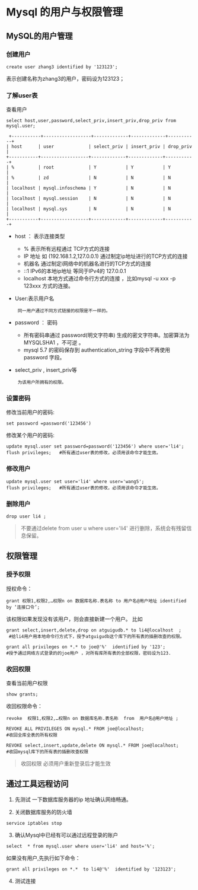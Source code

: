 # Mysql 的用户与权限管理
## MySQL的用户管理
###  创建用户
```
create user zhang3 identified by '123123';
```
表示创建名称为zhang3的用户，密码设为123123；
###  了解user表
查看用户
```
select host,user,password,select_priv,insert_priv,drop_priv from mysql.user;
 
 +-----------+------------------+-------------+-------------+-----------+
| host      | user             | select_priv | insert_priv | drop_priv |
+-----------+------------------+-------------+-------------+-----------+
| %         | root             | Y           | Y           | Y         |
| %         | zd               | N           | N           | N         |
| localhost | mysql.infoschema | Y           | N           | N         |
| localhost | mysql.session    | N           | N           | N         |
| localhost | mysql.sys        | N           | N           | N         |
+-----------+------------------+-------------+-------------+-----------+

```
- host ：   表示连接类型
    - % 表示所有远程通过 TCP方式的连接
    -  IP 地址 如 (192.168.1.2,127.0.0.1) 通过制定ip地址进行的TCP方式的连接
    - 机器名   通过制定i网络中的机器名进行的TCP方式的连接
    -  ::1   IPv6的本地ip地址  等同于IPv4的 127.0.0.1
    - localhost 本地方式通过命令行方式的连接 ，比如mysql -u xxx -p 123xxx 方式的连接。
- User:表示用户名

       同一用户通过不同方式链接的权限是不一样的。
  
- password ： 密码
    - 所有密码串通过 password(明文字符串) 生成的密文字符串。加密算法为MYSQLSHA1 ，不可逆 。
    - mysql 5.7 的密码保存到 authentication_string 字段中不再使用password 字段。
 
-  select_priv , insert_priv等 

        为该用户所拥有的权限。

###  设置密码
修改当前用户的密码:
```
set password =password('123456')
 ```
修改某个用户的密码:
```
update mysql.user set password=password('123456') where user='li4';
flush privileges;   #所有通过user表的修改，必须用该命令才能生效。
```
###  修改用户
```
update mysql.user set user='li4' where user='wang5';
flush privileges;   #所有通过user表的修改，必须用该命令才能生效。
```
###  删除用户
```
drop user li4 ;
```
> 不要通过delete from  user u where user='li4' 进行删除，系统会有残留信息保留。 
## 权限管理
###  授予权限
授权命令：
```
grant 权限1,权限2,…权限n on 数据库名称.表名称 to 用户名@用户地址 identified by ‘连接口令’;
```
该权限如果发现没有该用户，则会直接新建一个用户。
比如  
```
grant select,insert,delete,drop on atguigudb.* to li4@localhost  ;
 #给li4用户用本地命令行方式下，授予atguigudb这个库下的所有表的插删改查的权限。

grant all privileges on *.* to joe@'%'  identified by '123'; 
#授予通过网络方式登录的的joe用户 ，对所有库所有表的全部权限，密码设为123.
```
###  收回权限
查看当前用户权限
```
show grants;
 ```
收回权限命令： 
```
revoke  权限1,权限2,…权限n on 数据库名称.表名称  from  用户名@用户地址 ;
```
``` 
REVOKE ALL PRIVILEGES ON mysql.* FROM joe@localhost;
#收回全库全表的所有权限
 
REVOKE select,insert,update,delete ON mysql.* FROM joe@localhost;
#收回mysql库下的所有表的插删改查权限
``` 
> 收回权限 必须用户重新登录后才能生效
 
## 通过工具远程访问
1. 先测试 一下数据库服务器的ip 地址确认网络畅通。
 
2. 关闭数据库服务的防火墙
```
service iptables stop
```
3.  确认Mysql中已经有可以通过远程登录的账户
```
select  * from mysql.user where user='li4' and host='%';
``` 
如果没有用户,先执行如下命令：
```
grant all privileges on *.*  to li4@'%'  identified by '123123';
```
4. 测试连接

